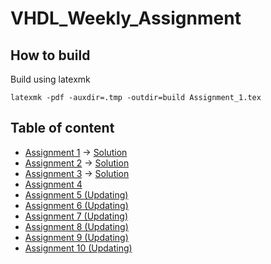 # VHDL_Weekly_Assignment

## How to build

Build using latexmk

```
latexmk -pdf -auxdir=.tmp -outdir=build Assignment_1.tex
```

## Table of content

- [Assignment 1](./build/Assignment_1.pdf) -> [Solution](./build/Assignment_1_solution.pdf)
- [Assignment 2](./build/Assignment_2.pdf) -> [Solution](./build/Assignment_2_solution.pdf)
- [Assignment 3](./build/Assignment_3.pdf) -> [Solution](./build/Assignment_3_solution.pdf)
- [Assignment 4](./build/Assignment_4.pdf)
- [Assignment 5 (Updating)](./build/Assignment_5.pdf)
- [Assignment 6 (Updating)](./build/Assignment_6.pdf)
- [Assignment 7 (Updating)](./build/Assignment_7.pdf)
- [Assignment 8 (Updating)](./build/Assignment_8.pdf)
- [Assignment 9 (Updating)](./build/Assignment_9.pdf)
- [Assignment 10 (Updating)](./build/Assignment_10.pdf)